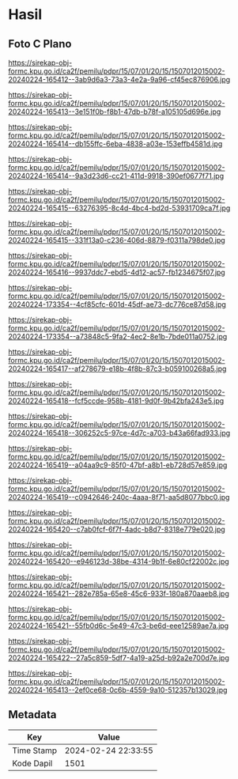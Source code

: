 # Hasil

## Foto C Plano

https://sirekap-obj-formc.kpu.go.id/ca2f/pemilu/pdpr/15/07/01/20/15/1507012015002-20240224-165412--3ab9d6a3-73a3-4e2a-9a96-cf45ec876906.jpg

https://sirekap-obj-formc.kpu.go.id/ca2f/pemilu/pdpr/15/07/01/20/15/1507012015002-20240224-165413--3e151f0b-f8b1-47db-b78f-a105105d696e.jpg

https://sirekap-obj-formc.kpu.go.id/ca2f/pemilu/pdpr/15/07/01/20/15/1507012015002-20240224-165414--db155ffc-6eba-4838-a03e-153effb4581d.jpg

https://sirekap-obj-formc.kpu.go.id/ca2f/pemilu/pdpr/15/07/01/20/15/1507012015002-20240224-165414--9a3d23d6-cc21-411d-9918-390ef0677f71.jpg

https://sirekap-obj-formc.kpu.go.id/ca2f/pemilu/pdpr/15/07/01/20/15/1507012015002-20240224-165415--63276395-8c4d-4bc4-bd2d-53931709ca7f.jpg

https://sirekap-obj-formc.kpu.go.id/ca2f/pemilu/pdpr/15/07/01/20/15/1507012015002-20240224-165415--331f13a0-c236-406d-8879-f0311a798de0.jpg

https://sirekap-obj-formc.kpu.go.id/ca2f/pemilu/pdpr/15/07/01/20/15/1507012015002-20240224-165416--9937ddc7-ebd5-4d12-ac57-fb1234675f07.jpg

https://sirekap-obj-formc.kpu.go.id/ca2f/pemilu/pdpr/15/07/01/20/15/1507012015002-20240224-173354--4cf85cfc-601d-45df-ae73-dc776ce87d58.jpg

https://sirekap-obj-formc.kpu.go.id/ca2f/pemilu/pdpr/15/07/01/20/15/1507012015002-20240224-173354--a73848c5-9fa2-4ec2-8e1b-7bde011a0752.jpg

https://sirekap-obj-formc.kpu.go.id/ca2f/pemilu/pdpr/15/07/01/20/15/1507012015002-20240224-165417--af278679-e18b-4f8b-87c3-b059100268a5.jpg

https://sirekap-obj-formc.kpu.go.id/ca2f/pemilu/pdpr/15/07/01/20/15/1507012015002-20240224-165418--fcf5ccde-958b-4181-9d0f-9b42bfa243e5.jpg

https://sirekap-obj-formc.kpu.go.id/ca2f/pemilu/pdpr/15/07/01/20/15/1507012015002-20240224-165418--306252c5-97ce-4d7c-a703-b43a66fad933.jpg

https://sirekap-obj-formc.kpu.go.id/ca2f/pemilu/pdpr/15/07/01/20/15/1507012015002-20240224-165419--a04aa9c9-85f0-47bf-a8b1-eb728d57e859.jpg

https://sirekap-obj-formc.kpu.go.id/ca2f/pemilu/pdpr/15/07/01/20/15/1507012015002-20240224-165419--c0942646-240c-4aaa-8f71-aa5d8077bbc0.jpg

https://sirekap-obj-formc.kpu.go.id/ca2f/pemilu/pdpr/15/07/01/20/15/1507012015002-20240224-165420--c7ab0fcf-6f7f-4adc-b8d7-8318e779e020.jpg

https://sirekap-obj-formc.kpu.go.id/ca2f/pemilu/pdpr/15/07/01/20/15/1507012015002-20240224-165420--e946123d-38be-4314-9b1f-6e80cf22002c.jpg

https://sirekap-obj-formc.kpu.go.id/ca2f/pemilu/pdpr/15/07/01/20/15/1507012015002-20240224-165421--282e785a-65e8-45c6-933f-180a870aaeb8.jpg

https://sirekap-obj-formc.kpu.go.id/ca2f/pemilu/pdpr/15/07/01/20/15/1507012015002-20240224-165421--55fb0d6c-5e49-47c3-be6d-eee12589ae7a.jpg

https://sirekap-obj-formc.kpu.go.id/ca2f/pemilu/pdpr/15/07/01/20/15/1507012015002-20240224-165422--27a5c859-5df7-4a19-a25d-b92a2e700d7e.jpg

https://sirekap-obj-formc.kpu.go.id/ca2f/pemilu/pdpr/15/07/01/20/15/1507012015002-20240224-165413--2ef0ce68-0c6b-4559-9a10-512357b13029.jpg


## Metadata

| Key        | Value               |
| ---------- | ------------------- |
| Time Stamp | 2024-02-24 22:33:55 |
| Kode Dapil | 1501                |



